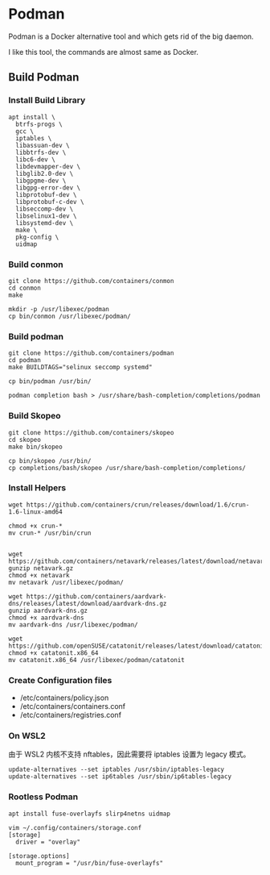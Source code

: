 # Podman

Podman is a Docker alternative tool and which gets rid of the big daemon.

I like this tool, the commands are almost same as Docker.

## Build Podman

### Install Build Library

```
apt install \
  btrfs-progs \
  gcc \
  iptables \
  libassuan-dev \
  libbtrfs-dev \
  libc6-dev \
  libdevmapper-dev \
  libglib2.0-dev \
  libgpgme-dev \
  libgpg-error-dev \
  libprotobuf-dev \
  libprotobuf-c-dev \
  libseccomp-dev \
  libselinux1-dev \
  libsystemd-dev \
  make \
  pkg-config \
  uidmap
```

### Build conmon

```
git clone https://github.com/containers/conmon
cd conmon
make

mkdir -p /usr/libexec/podman
cp bin/conmon /usr/libexec/podman/
```

### Build podman

```
git clone https://github.com/containers/podman
cd podman
make BUILDTAGS="selinux seccomp systemd"

cp bin/podman /usr/bin/

podman completion bash > /usr/share/bash-completion/completions/podman
```

### Build Skopeo

```
git clone https://github.com/containers/skopeo
cd skopeo
make bin/skopeo

cp bin/skopeo /usr/bin/
cp completions/bash/skopeo /usr/share/bash-completion/completions/
```

### Install Helpers

```
wget https://github.com/containers/crun/releases/download/1.6/crun-1.6-linux-amd64

chmod +x crun-*
mv crun-* /usr/bin/crun


wget https://github.com/containers/netavark/releases/latest/download/netavark.gz
gunzip netavark.gz
chmod +x netavark
mv netavark /usr/libexec/podman/

wget https://github.com/containers/aardvark-dns/releases/latest/download/aardvark-dns.gz
gunzip aardvark-dns.gz
chmod +x aardvark-dns
mv aardvark-dns /usr/libexec/podman/

wget https://github.com/openSUSE/catatonit/releases/latest/download/catatonit.x86_64
chmod +x catatonit.x86_64
mv catatonit.x86_64 /usr/libexec/podman/catatonit
```

### Create Configuration files

* /etc/containers/policy.json
* /etc/containers/containers.conf
* /etc/containers/registries.conf

### On WSL2

由于 WSL2 内核不支持 nftables，因此需要将 iptables 设置为 legacy 模式。

```
update-alternatives --set iptables /usr/sbin/iptables-legacy
update-alternatives --set ip6tables /usr/sbin/ip6tables-legacy
```

### Rootless Podman

```
apt install fuse-overlayfs slirp4netns uidmap

vim ~/.config/containers/storage.conf
[storage]
  driver = "overlay"

[storage.options]
  mount_program = "/usr/bin/fuse-overlayfs"
```
